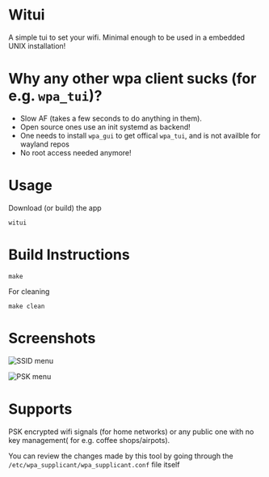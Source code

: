 # Witui
A simple tui to set your wifi. Minimal enough to be used in a embedded UNIX installation! 
# Why any other wpa client sucks (for e.g. `wpa_tui`)?
* Slow AF (takes a few seconds to do anything in them).
* Open source ones use an init systemd as backend! 
* One needs to install `wpa_gui` to get offical `wpa_tui`, and is not availble for wayland repos
* No root access needed anymore!

# Usage
Download (or build) the app
```
witui
````

# Build Instructions

```
make
```
For cleaning
```
make clean
```

# Screenshots
![SSID menu](./pics/menu.png)

![PSK menu](./pics/psk.png)

# Supports 
 PSK encrypted wifi signals (for home networks) or any public one with no key management( for e.g. coffee shops/airpots). 

 You can review the changes made by this tool by going through the `/etc/wpa_supplicant/wpa_supplicant.conf` file itself

